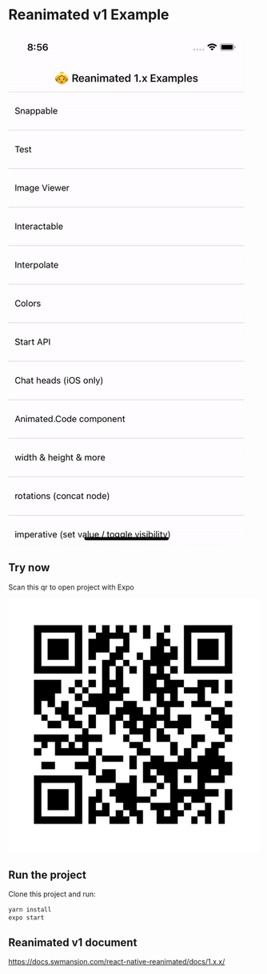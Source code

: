# Reanimated v1 Example

![alt text](https://raw.githubusercontent.com/huy-lv/reanimated-v1-example/master/github/demo-gif.gif "qr")

## Try now

Scan this qr to open project with Expo

![alt text](https://raw.githubusercontent.com/huy-lv/reanimated-v1-example/master/github/qr-expo.png "qr")

## Run the project

Clone this project and run:

```
yarn install
expo start
```

## Reanimated v1 document

https://docs.swmansion.com/react-native-reanimated/docs/1.x.x/
